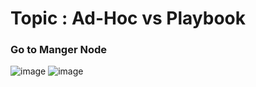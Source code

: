 # Topic : Ad-Hoc vs Playbook 
### Go to Manger Node 
![image](https://user-images.githubusercontent.com/49730521/89118690-39b48880-d4c5-11ea-808b-7b13467a5695.png)
![image](https://user-images.githubusercontent.com/49730521/89118701-649edc80-d4c5-11ea-984b-2193c36c6eab.png)
